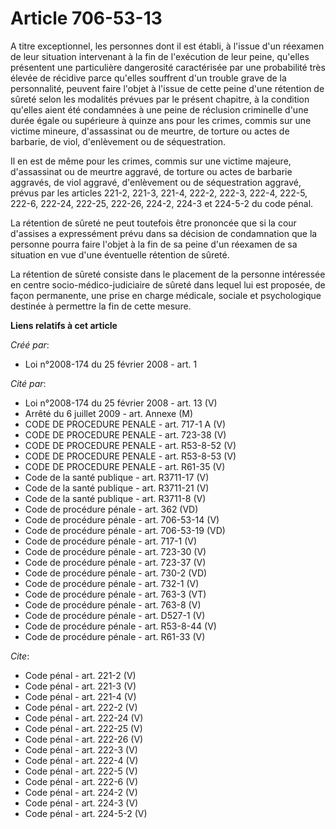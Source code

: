 # Article 706-53-13

A titre exceptionnel, les personnes dont il est établi, à l'issue d'un réexamen de leur situation intervenant à la fin de
l'exécution de leur peine, qu'elles présentent une particulière dangerosité caractérisée par une probabilité très élevée de
récidive parce qu'elles souffrent d'un trouble grave de la personnalité, peuvent faire l'objet à l'issue de cette peine d'une
rétention de sûreté selon les modalités prévues par le présent chapitre, à la condition qu'elles aient été condamnées à une
peine de réclusion criminelle d'une durée égale ou supérieure à quinze ans pour les crimes, commis sur une victime mineure,
d'assassinat ou de meurtre, de torture ou actes de barbarie, de viol, d'enlèvement ou de séquestration. 

Il en est de même pour les crimes, commis sur une victime majeure, d'assassinat ou de meurtre aggravé, de torture ou actes de
barbarie aggravés, de viol aggravé, d'enlèvement ou de séquestration aggravé, prévus par les articles 221-2, 221-3, 221-4,
222-2, 222-3, 222-4, 222-5, 222-6, 222-24, 222-25, 222-26, 224-2, 224-3 et 224-5-2 du code pénal. 

La rétention de sûreté ne peut toutefois être prononcée que si la cour d'assises a expressément prévu dans sa décision de
condamnation que la personne pourra faire l'objet à la fin de sa peine d'un réexamen de sa situation en vue d'une éventuelle
rétention de sûreté. 

La rétention de sûreté consiste dans le placement de la personne intéressée en centre socio-médico-judiciaire de sûreté dans
lequel lui est proposée, de façon permanente, une prise en charge médicale, sociale et psychologique destinée à permettre la
fin de cette mesure.

**Liens relatifs à cet article**

_Créé par_:

  - Loi n°2008-174 du 25 février 2008 - art. 1

_Cité par_:

  - Loi n°2008-174 du 25 février 2008 - art. 13 (V)
  - Arrêté du 6 juillet 2009 - art. Annexe (M)
  - CODE DE PROCEDURE PENALE - art. 717-1 A (V)
  - CODE DE PROCEDURE PENALE - art. 723-38 (V)
  - CODE DE PROCEDURE PENALE - art. R53-8-52 (V)
  - CODE DE PROCEDURE PENALE - art. R53-8-53 (V)
  - CODE DE PROCEDURE PENALE - art. R61-35 (V)
  - Code de la santé publique - art. R3711-17 (V)
  - Code de la santé publique - art. R3711-21 (V)
  - Code de la santé publique - art. R3711-8 (V)
  - Code de procédure pénale - art. 362 (VD)
  - Code de procédure pénale - art. 706-53-14 (V)
  - Code de procédure pénale - art. 706-53-19 (VD)
  - Code de procédure pénale - art. 717-1 (V)
  - Code de procédure pénale - art. 723-30 (V)
  - Code de procédure pénale - art. 723-37 (V)
  - Code de procédure pénale - art. 730-2 (VD)
  - Code de procédure pénale - art. 732-1 (V)
  - Code de procédure pénale - art. 763-3 (VT)
  - Code de procédure pénale - art. 763-8 (V)
  - Code de procédure pénale - art. D527-1 (V)
  - Code de procédure pénale - art. R53-8-44 (V)
  - Code de procédure pénale - art. R61-33 (V)

_Cite_:

  - Code pénal - art. 221-2 (V)
  - Code pénal - art. 221-3 (V)
  - Code pénal - art. 221-4 (V)
  - Code pénal - art. 222-2 (V)
  - Code pénal - art. 222-24 (V)
  - Code pénal - art. 222-25 (V)
  - Code pénal - art. 222-26 (V)
  - Code pénal - art. 222-3 (V)
  - Code pénal - art. 222-4 (V)
  - Code pénal - art. 222-5 (V)
  - Code pénal - art. 222-6 (V)
  - Code pénal - art. 224-2 (V)
  - Code pénal - art. 224-3 (V)
  - Code pénal - art. 224-5-2 (V)
